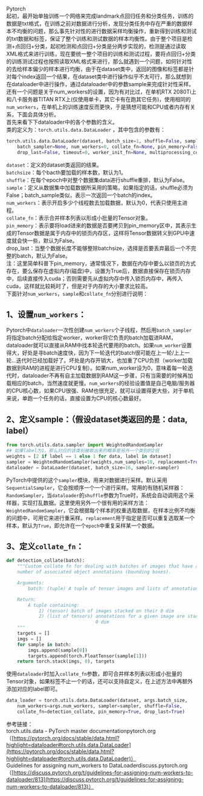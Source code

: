 Pytorch<br />起初，最开始单独训练一个网络来完成landmark点回归任务和分类任务，训练的数据是txt格式，在训练之前对数据进行分析，发现分类任务中存在严重的数据样本不均衡的问题，那么事先针对性的进行数据采样均衡操作，重新得到训练和测试的txt数据和标签，保证了整个训练和测试数据的样本均衡性。由于整个项目是检测+点回归+分类，起初检测和点回归+分类是分两步实现的，检测是通过读取XML格式来进行训练，现在要统一整个项目的训练和测试过程，要将点回归+分类的训练测试过程也按照读取XML格式来进行，那么就遇到一个问题，如何针对性的去给样本偏少的样本进行均衡，由于在dataset类中，返回的图像和标签都是针对每个index返回一个结果，在dataset类中进行操作似乎不太可行，那么就想到在dataloader中进行操作，通过dataloader中的参数sample来完成针对性采样。<br />还有一个问题是关于num_workers的设置，因为有对比过，在单机RTX 2080Ti上和八卡服务器TITAN RTX上(仅使用单卡，其它卡有在跑其它任务)，使用相同的`num_workers`，在单机上的训练速度反而更快，于是猜想可能和CPU或者内存有关系，下面会具体分析。<br />首先来看下下dataloader中的各个参数的含义。<br />类的定义为：`torch.utils.data.DataLoader` ，其中包含的参数有：
```python
torch.utils.data.DataLoader(dataset, batch_size=1, shuffle=False, sampler=None, \
    batch_sampler=None, num_workers=0, collate_fn=None, pin_memory=False, \
    drop_last=False, timeout=0, worker_init_fn=None, multiprocessing_context=None)
```
`dataset`：定义的dataset类返回的结果。<br />`batchsize`：每个bacth要加载的样本数，默认为1。<br />`shuffle`：在每个epoch中对整个数据集data进行shuffle重排，默认为False。<br />`sample`：定义从数据集中加载数据所采用的策略，如果指定的话，shuffle必须为False；batch_sample类似，表示一次返回一个batch的index。<br />`num_workers`：表示开启多少个线程数去加载数据，默认为0，代表只使用主进程。<br />`collate_fn`：表示合并样本列表以形成小批量的Tensor对象。<br />`pin_memory`：表示要将load进来的数据是否要拷贝到pin_memory区中，其表示生成的Tensor数据是属于内存中的锁页内存区，这样将Tensor数据转义到GPU中速度就会快一些，默认为False。<br />drop_last：当整个数据长度不能够整除batchsize，选择是否要丢弃最后一个不完整的batch，默认为False。<br />注：这里简单科普下pin_memory，通常情况下，数据在内存中要么以锁页的方式存在，要么保存在虚拟内存(磁盘)中，设置为True后，数据直接保存在锁页内存中，后续直接传入cuda；否则需要先从虚拟内存中传入锁页内存中，再传入cuda，这样就比较耗时了，但是对于内存的大小要求比较高。<br />下面针对`num_workers`，`sample`和`collate_fn`分别进行说明：
<a name="ZnOCh"></a>
## 1、设置`num_workers`：
Pytorch中`dataloader`一次性创建`num_workers`个子线程，然后用`batch_sampler`将指定batch分配给指定worker，worker将它负责的batch加载进RAM，dataloader就可以直接从RAM中找本轮迭代要用的batch。如果`num_worker`设置得大，好处是寻batch速度快，因为下一轮迭代的batch很可能在上一轮/上上一轮...迭代时已经加载好了。坏处是内存开销大，也加重了CPU负担（worker加载数据到RAM的进程是进行CPU复制）。如果num_worker设为0，意味着每一轮迭代时，dataloader不再有自主加载数据到RAM这一步骤，只有当需要的时候再加载相应的batch，当然速度就更慢。`num_workers`的经验设置值是自己电脑/服务器的CPU核心数，如果CPU很强、RAM也很充足，就可以设置得更大些，对于单机来说，单跑一个任务的话，直接设置为CPU的核心数最好。
<a name="Dvdqe"></a>
## 2、定义sample：（假设dataset类返回的是：data, label）
```python
from torch.utils.data.sampler import WeightedRandomSampler
## 如果label为1，那么对应的该类别被取出来的概率是另外一个类别的2倍
weights = [2 if label == 1 else 1 for data, label in dataset]
sampler = WeightedRandomSampler(weights,num_samples=10, replacement=True)
dataloader = DataLoader(dataset, batch_size=16, sampler=sampler)
```
PyTorch中提供的这个`sampler`模块，用来对数据进行采样。默认采用`SequentialSampler`，它会按顺序一个一个进行采样。常用的有随机采样器：`RandomSampler`，当`dataloader`的`shuffle`参数为True时，系统会自动调用这个采样器，实现打乱数据。这里使用另外一个很有用的采样方法：`WeightedRandomSampler`，它会根据每个样本的权重选取数据，在样本比例不均衡的问题中，可用它来进行重采样。`replacement`用于指定是否可以重复选取某一个样本，默认为`True`，即允许在一个`epoch`中重复采样某一个数据。
<a name="bDaBg"></a>
## 3、定义`collate_fn`：
```python
def detection_collate(batch):
    """Custom collate fn for dealing with batches of images that have a different
    number of associated object annotations (bounding boxes).

    Arguments:
        batch: (tuple) A tuple of tensor images and lists of annotations

    Return:
        A tuple containing:
            1) (tensor) batch of images stacked on their 0 dim
            2) (list of tensors) annotations for a given image are stacked on
                                 0 dim
    """
    targets = []
    imgs = []
    for sample in batch:
        imgs.append(sample[0])
        targets.append(torch.FloatTensor(sample[1]))
    return torch.stack(imgs, 0), targets
```
使用`dataloader`时加入`collate_fn`参数，即可合并样本列表以形成小批量的Tensor对象，如果标签不止一个的话，还可以支持自定义，在上述方法中再额外添加对应的label即可。
```python
data_loader = torch.utils.data.DataLoader(dataset, args.batch_size,
    num_workers=args.num_workers, sampler=sampler, shuffle=False, 
    collate_fn=detection_collate, pin_memory=True, drop_last=True)
```
参考链接：<br />torch.utils.data - PyTorch master documentationpytorch.org（[https://pytorch.org/docs/stable/data.html?highlight=dataloader#torch.utils.data.DataLoader](https://pytorch.org/docs/stable/data.html?highlight=dataloader#torch.utils.data.DataLoader)）<br />Guidelines for assigning num_workers to DataLoaderdiscuss.pytorch.org（[https://discuss.pytorch.org/t/guidelines-for-assigning-num-workers-to-dataloader/813](https://discuss.pytorch.org/t/guidelines-for-assigning-num-workers-to-dataloader/813)）
